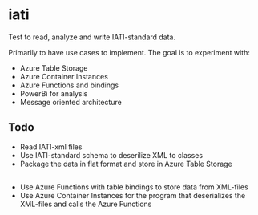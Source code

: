 # iati
Test to read, analyze and write IATI-standard data.

Primarily to have use cases to implement. The goal is to experiment with:
* Azure Table Storage
* Azure Container Instances
* Azure Functions and bindings
* PowerBi for analysis
* Message oriented architecture

## Todo
* Read IATI-xml files
* Use IATI-standard schema to deserilize XML to classes
* Package the data in flat format and store in Azure Table Storage
##
* Use Azure Functions with table bindings to store data from XML-files
* Use Azure Container Instances for the program that deserializes the XML-files and calls the Azure Functions
